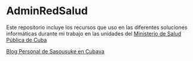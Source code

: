 # AdminRedSalud
Este repositorio incluye los recursos que uso en las diferentes soluciones informáticas durante mi trabajo en las unidades del [Ministerio de Salud Pública de Cuba](http://www.sld.cu "Ministerio de Salud Pública de Cuba")

[Blog Personal de Sasousuke en Cubava](http://sasousuke.cubava.cu "Blog Personal de Sasousuke en Cubava")
